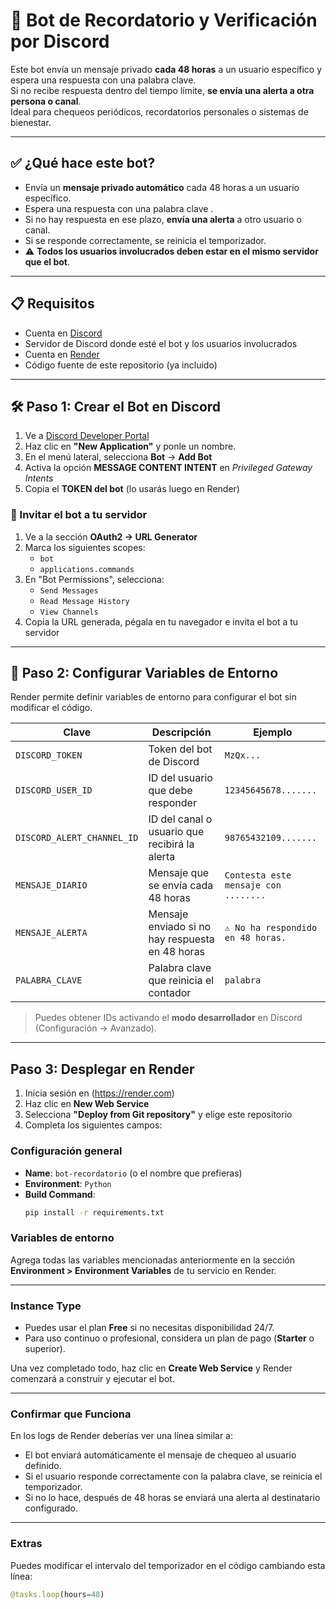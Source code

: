 # 🤖 Bot de Recordatorio y Verificación por Discord

Este bot envía un mensaje privado **cada 48 horas** a un usuario específico y espera una respuesta con una palabra clave.  
Si no recibe respuesta dentro del tiempo límite, **se envía una alerta a otra persona o canal**.  
Ideal para chequeos periódicos, recordatorios personales o sistemas de bienestar.

---

## ✅ ¿Qué hace este bot?

- Envía un **mensaje privado automático** cada 48 horas a un usuario específico.
- Espera una respuesta con una palabra clave .
- Si no hay respuesta en ese plazo, **envía una alerta** a otro usuario o canal.
- Si se responde correctamente, se reinicia el temporizador.
- ⚠️ **Todos los usuarios involucrados deben estar en el mismo servidor que el bot**.

---

## 📋 Requisitos

- Cuenta en [Discord](https://discord.com/)
- Servidor de Discord donde esté el bot y los usuarios involucrados
- Cuenta en [Render](https://render.com)
- Código fuente de este repositorio (ya incluido)

---

## 🛠 Paso 1: Crear el Bot en Discord

1. Ve a [Discord Developer Portal](https://discord.com/developers/applications)
2. Haz clic en **"New Application"** y ponle un nombre.
3. En el menú lateral, selecciona **Bot** → **Add Bot**
4. Activa la opción **MESSAGE CONTENT INTENT** en *Privileged Gateway Intents*
5. Copia el **TOKEN del bot** (lo usarás luego en Render)

### 🔗 Invitar el bot a tu servidor

1. Ve a la sección **OAuth2 → URL Generator**
2. Marca los siguientes scopes:
   - `bot`
   - `applications.commands`
3. En "Bot Permissions", selecciona:
   - `Send Messages`
   - `Read Message History`
   - `View Channels`
4. Copia la URL generada, pégala en tu navegador e invita el bot a tu servidor

---

## 🔐 Paso 2: Configurar Variables de Entorno

Render permite definir variables de entorno para configurar el bot sin modificar el código.

| Clave                       | Descripción                                                | Ejemplo                              |
|----------------------------|------------------------------------------------------------|--------------------------------------|
| `DISCORD_TOKEN`            | Token del bot de Discord                                   | `MzQx...`                            |
| `DISCORD_USER_ID`          | ID del usuario que debe responder                          | `12345645678.......`                |
| `DISCORD_ALERT_CHANNEL_ID` | ID del canal o usuario que recibirá la alerta              | `98765432109.......`                |
| `MENSAJE_DIARIO`           | Mensaje que se envía cada 48 horas                         | `Contesta este mensaje con ........`|
| `MENSAJE_ALERTA`           | Mensaje enviado si no hay respuesta en 48 horas            | `⚠️ No ha respondido en 48 horas.`   |
| `PALABRA_CLAVE`            | Palabra clave que reinicia el contador                     | `palabra`                            |

> Puedes obtener IDs activando el **modo desarrollador** en Discord (Configuración → Avanzado).

---

##  Paso 3: Desplegar en Render

1. Inicia sesión en (https://render.com)
2. Haz clic en **New Web Service**
3. Selecciona **"Deploy from Git repository"** y elige este repositorio
4. Completa los siguientes campos:

###  Configuración general

- **Name**: `bot-recordatorio` (o el nombre que prefieras)
- **Environment**: `Python`
- **Build Command**:
  ```bash
  pip install -r requirements.txt

###  Variables de entorno

Agrega todas las variables mencionadas anteriormente en la sección **Environment > Environment Variables** de tu servicio en Render.

---

### Instance Type

- Puedes usar el plan **Free** si no necesitas disponibilidad 24/7.
- Para uso continuo o profesional, considera un plan de pago (**Starter** o superior).

Una vez completado todo, haz clic en **Create Web Service** y Render comenzará a construir y ejecutar el bot.

---

### Confirmar que Funciona

En los logs de Render deberías ver una línea similar a:

- El bot enviará automáticamente el mensaje de chequeo al usuario definido.
- Si el usuario responde correctamente con la palabra clave, se reinicia el temporizador.
- Si no lo hace, después de 48 horas se enviará una alerta al destinatario configurado.

---

### Extras

Puedes modificar el intervalo del temporizador en el código cambiando esta línea:

```python
@tasks.loop(hours=48)

